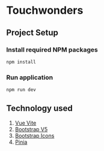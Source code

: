 # Touchwonders

## Project Setup

### Install required NPM packages

```sh
npm install
```

### Run application

```sh
npm run dev
```

## Technology used

1. [Vue Vite](https://vitejs.dev/)
2. [Bootstrap V5](https://getbootstrap.com/docs/5.3/getting-started/introduction/)
3. [Bootstrap Icons](https://icons.getbootstrap.com/)
4. [Pinia](https://pinia.vuejs.org/)



